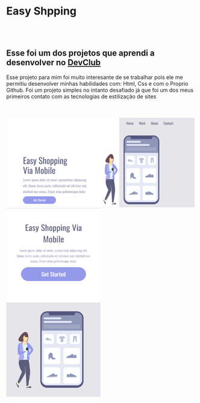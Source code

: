 <h1 aling="center">Easy Shpping</h1>

  <br>
  <br>

<h2>Esse foi um dos projetos que aprendi a desenvolver no <a href="https://rodolfomori.com.br/devclub">DevClub</a></h2>

  <p>Esse projeto para mim foi muito interesante de se trabalhar pois ele me permitiu desenvolver minhas habilidades com:
  Html, Css e com o Proprio Github. Foi um projeto simples no intanto desafiado já que foi um dos meus primeiros 
  contato com as tecnologias de estilização de sites</p>
  <br>
  <br>
  

<img src="https://github.com/davisantos0101/Easy-Shopping/blob/main/assets/easy-shop-computador.png?raw=true" alt="easy-shop-tela-pc" width="500px"/>

<img src="https://github.com/davisantos0101/Easy-Shopping/blob/main/assets/easy-shop-mobile.png?raw=true" alt="easy-shop-tela-mobilie" width="250px" height="500px"/>
